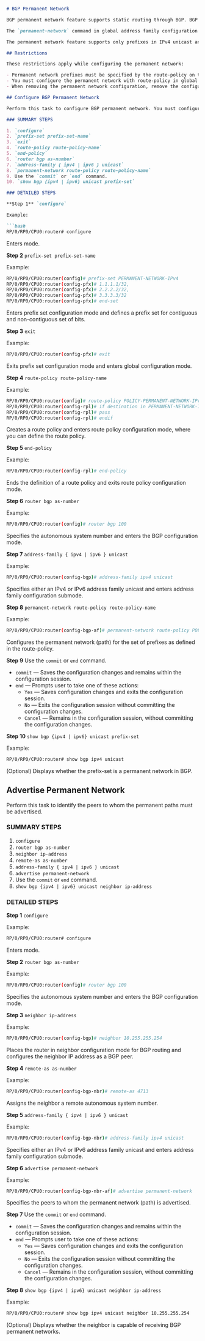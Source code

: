 ```markdown
# BGP Permanent Network

BGP permanent network feature supports static routing through BGP. BGP routes to IPv4 or IPv6 destinations (identified by a route-policy) can be administratively created and selectively advertised to BGP peers. These routes remain in the routing table until they are administratively removed. A permanent network is used to define a set of prefixes as permanent, that is, there is only one BGP advertisement or withdrawal in upstream for a set of prefixes. For each network in the prefix-set, a BGP permanent path is created and treated as less preferred than the other BGP paths received from its peer. The BGP permanent path is downloaded into RIB when it is the best-path.

The `permanent-network` command in global address family configuration mode uses a route-policy to identify the set of prefixes (networks) for which permanent paths is to be configured. The `advertise permanent-network` command in neighbor address-family configuration mode is used to identify the peers to whom the permanent paths must be advertised. The permanent paths is always advertised to peers having the `advertise permanent-network` configuration, even if a different best-path is available. The permanent path is not advertised to peers that are not configured to receive permanent path.

The permanent network feature supports only prefixes in IPv4 unicast and IPv6 unicast address-families under the default Virtual Routing and Forwarding (VRF).

## Restrictions

These restrictions apply while configuring the permanent network:

- Permanent network prefixes must be specified by the route-policy on the global address family.
- You must configure the permanent network with route-policy in global address family configuration mode and then configure it on the neighbor address family configuration mode.
- When removing the permanent network configuration, remove the configuration in the neighbor address family configuration mode and then remove it from the global address family configuration mode.

## Configure BGP Permanent Network

Perform this task to configure BGP permanent network. You must configure at least one route-policy to identify the set of prefixes (networks) for which the permanent network (path) is to be configured.

### SUMMARY STEPS

1. `configure`
2. `prefix-set prefix-set-name`
3. `exit`
4. `route-policy route-policy-name`
5. `end-policy`
6. `router bgp as-number`
7. `address-family { ipv4 | ipv6 } unicast`
8. `permanent-network route-policy route-policy-name`
9. Use the `commit` or `end` command.
10. `show bgp {ipv4 | ipv6} unicast prefix-set`

### DETAILED STEPS

**Step 1** `configure`

Example:

```bash
RP/0/RP0/CPU0:router# configure
```

Enters mode.

**Step 2** `prefix-set prefix-set-name`

Example:

```bash
RP/0/RP0/CPU0:router(config)# prefix-set PERMANENT-NETWORK-IPv4
RP/0/RP0/CPU0:router(config-pfx)# 1.1.1.1/32,
RP/0/RP0/CPU0:router(config-pfx)# 2.2.2.2/32,
RP/0/RP0/CPU0:router(config-pfx)# 3.3.3.3/32
RP/0/RP0/CPU0:router(config-pfx)# end-set
```

Enters prefix set configuration mode and defines a prefix set for contiguous and non-contiguous set of bits.

**Step 3** `exit`

Example:

```bash
RP/0/RP0/CPU0:router(config-pfx)# exit
```

Exits prefix set configuration mode and enters global configuration mode.

**Step 4** `route-policy route-policy-name`

Example:

```bash
RP/0/RP0/CPU0:router(config)# route-policy POLICY-PERMANENT-NETWORK-IPv4
RP/0/RP0/CPU0:router(config-rpl)# if destination in PERMANENT-NETWORK-IPv4 then
RP/0/RP0/CPU0:router(config-rpl)# pass
RP/0/RP0/CPU0:router(config-rpl)# endif
```

Creates a route policy and enters route policy configuration mode, where you can define the route policy.

**Step 5** `end-policy`

Example:

```bash
RP/0/RP0/CPU0:router(config-rpl)# end-policy
```

Ends the definition of a route policy and exits route policy configuration mode.

**Step 6** `router bgp as-number`

Example:

```bash
RP/0/RP0/CPU0:router(config)# router bgp 100
```

Specifies the autonomous system number and enters the BGP configuration mode.

**Step 7** `address-family { ipv4 | ipv6 } unicast`

Example:

```bash
RP/0/RP0/CPU0:router(config-bgp)# address-family ipv4 unicast
```

Specifies either an IPv4 or IPv6 address family unicast and enters address family configuration submode.

**Step 8** `permanent-network route-policy route-policy-name`

Example:

```bash
RP/0/RP0/CPU0:router(config-bgp-af)# permanent-network route-policy POLICY-PERMANENT-NETWORK-IPv4
```

Configures the permanent network (path) for the set of prefixes as defined in the route-policy.

**Step 9** Use the `commit` or `end` command.

- `commit` — Saves the configuration changes and remains within the configuration session.
- `end` — Prompts user to take one of these actions:
  - `Yes` — Saves configuration changes and exits the configuration session.
  - `No` — Exits the configuration session without committing the configuration changes.
  - `Cancel` — Remains in the configuration session, without committing the configuration changes.

**Step 10** `show bgp {ipv4 | ipv6} unicast prefix-set`

Example:

```bash
RP/0/RP0/CPU0:router# show bgp ipv4 unicast
```

(Optional) Displays whether the prefix-set is a permanent network in BGP.

## Advertise Permanent Network

Perform this task to identify the peers to whom the permanent paths must be advertised.

### SUMMARY STEPS

1. `configure`
2. `router bgp as-number`
3. `neighbor ip-address`
4. `remote-as as-number`
5. `address-family { ipv4 | ipv6 } unicast`
6. `advertise permanent-network`
7. Use the `commit` or `end` command.
8. `show bgp {ipv4 | ipv6} unicast neighbor ip-address`

### DETAILED STEPS

**Step 1** `configure`

Example:

```bash
RP/0/RP0/CPU0:router# configure
```

Enters mode.

**Step 2** `router bgp as-number`

Example:

```bash
RP/0/RP0/CPU0:router(config)# router bgp 100
```

Specifies the autonomous system number and enters the BGP configuration mode.

**Step 3** `neighbor ip-address`

Example:

```bash
RP/0/RP0/CPU0:router(config-bgp)# neighbor 10.255.255.254
```

Places the router in neighbor configuration mode for BGP routing and configures the neighbor IP address as a BGP peer.

**Step 4** `remote-as as-number`

Example:

```bash
RP/0/RP0/CPU0:router(config-bgp-nbr)# remote-as 4713
```

Assigns the neighbor a remote autonomous system number.

**Step 5** `address-family { ipv4 | ipv6 } unicast`

Example:

```bash
RP/0/RP0/CPU0:router(config-bgp-nbr)# address-family ipv4 unicast
```

Specifies either an IPv4 or IPv6 address family unicast and enters address family configuration submode.

**Step 6** `advertise permanent-network`

Example:

```bash
RP/0/RP0/CPU0:router(config-bgp-nbr-af)# advertise permanent-network
```

Specifies the peers to whom the permanent network (path) is advertised.

**Step 7** Use the `commit` or `end` command.

- `commit` — Saves the configuration changes and remains within the configuration session.
- `end` — Prompts user to take one of these actions:
  - `Yes` — Saves configuration changes and exits the configuration session.
  - `No` — Exits the configuration session without committing the configuration changes.
  - `Cancel` — Remains in the configuration session, without committing the configuration changes.

**Step 8** `show bgp {ipv4 | ipv6} unicast neighbor ip-address`

Example:

```bash
RP/0/RP0/CPU0:router# show bgp ipv4 unicast neighbor 10.255.255.254
```

(Optional) Displays whether the neighbor is capable of receiving BGP permanent networks.
```